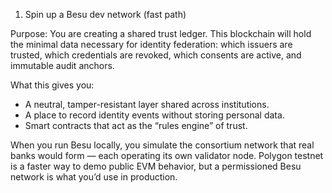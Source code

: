 
1) Spin up a Besu dev network (fast path)

Purpose: You are creating a shared trust ledger.
This blockchain will hold the minimal data necessary for identity federation: which issuers are trusted, which credentials are revoked, which consents are active, and immutable audit anchors.

What this gives you:
- A neutral, tamper-resistant layer shared across institutions.
- A place to record identity events without storing personal data.
- Smart contracts that act as the “rules engine” of trust.

When you run Besu locally, you simulate the consortium network that real banks would form — each operating its own validator node.
Polygon testnet is a faster way to demo public EVM behavior, but a permissioned Besu network is what you’d use in production.